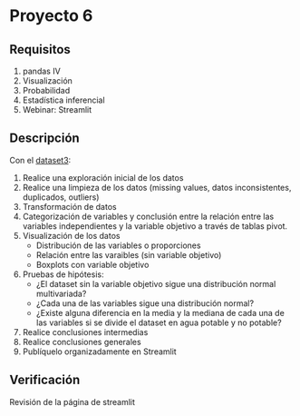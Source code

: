 # Proyecto 6

## Requisitos

1. pandas IV
2. Visualización
3. Probabilidad
4. Estadística inferencial
5. Webinar: Streamlit

## Descripción

Con el [dataset3]():

1. Realice una exploración inicial de los datos
2. Realice una limpieza de los datos (missing values, datos inconsistentes, duplicados, outliers)
3. Transformación de datos
4. Categorización de variables y conclusión entre la relación entre las variables independientes y la variable objetivo a través de tablas pivot.
5. Visualización de los datos
	- Distribución de las variables o proporciones
	- Relación entre las varaibles (sin variable objetivo)
	- Boxplots con variable objetivo 
6. Pruebas de hipótesis:
	- ¿El dataset sin la variable objetivo sigue una distribución normal multivariada?
	- ¿Cada una de las variables sigue una distribución normal?
	- ¿Existe alguna diferencia en la media y la mediana de cada una de las variables si se divide el dataset en agua potable y no potable?
7. Realice conclusiones intermedias
8. Realice conclusiones generales
9. Publíquelo organizadamente en Streamlit

## Verificación

Revisión de la página de streamlit

